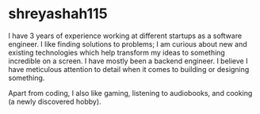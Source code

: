 # shreyashah115
I have 3 years of experience working at different startups as a software engineer. I like finding solutions to problems; I am curious about new and existing technologies which help transform my ideas to something incredible on a screen. I have mostly been a backend engineer. I believe I have meticulous attention to detail when it comes to building or designing something.

Apart from coding, I also like gaming, listening to audiobooks, and cooking (a newly discovered hobby).
